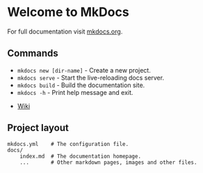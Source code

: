 # Welcome to MkDocs

For full documentation visit [mkdocs.org](https://www.mkdocs.org).

## Commands

* `mkdocs new [dir-name]` - Create a new project.
* `mkdocs serve` - Start the live-reloading docs server.
* `mkdocs build` - Build the documentation site.
* `mkdocs -h` - Print help message and exit.

+ [Wiki](wiki/Home)

## Project layout

    mkdocs.yml    # The configuration file.
    docs/
        index.md  # The documentation homepage.
        ...       # Other markdown pages, images and other files.
